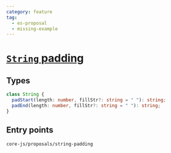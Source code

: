```yaml
---
category: feature
tag:
  - es-proposal
  - missing-example
---
```


# [`String` padding](https://github.com/tc39/proposal-string-pad-start-end)

## Types

```ts
class String {
  padStart(length: number, fillStr?: string = " "): string;
  padEnd(length: number, fillStr?: string = " "): string;
}
```

## Entry points

```
core-js/proposals/string-padding
```
